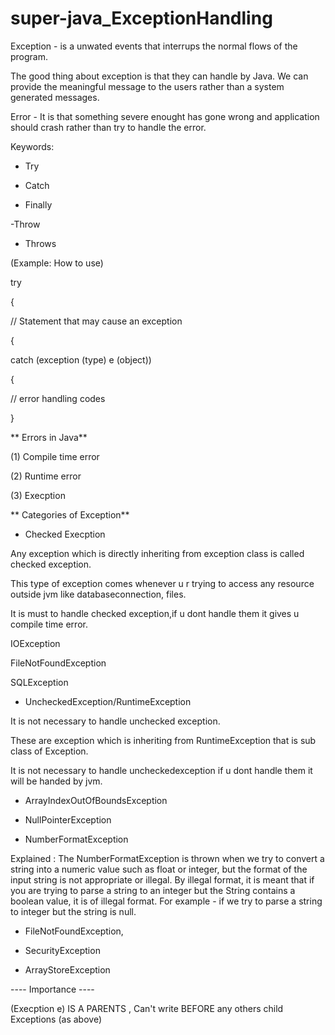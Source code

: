 # super-java_ExceptionHandling

Exception - is a unwated events that interrups the normal flows of the program. 

The good thing about exception is that they can handle by Java. We can provide the meaningful message to the users rather than
a system generated messages.

Error - It is that something severe enought has gone wrong and application should crash rather than try to handle the error.


Keywords:

- Try

- Catch

- Finally

-Throw

- Throws

(Example: How to use)

try

{

// Statement that may cause an exception

{

catch (exception (type) e (object))

{

// error handling codes

}


** Errors in Java**

(1) Compile time error

(2) Runtime error

(3) Execption 


** Categories of Exception**


* Checked Execption

Any exception which is directly inheriting from exception class is called checked exception. 

This type of exception comes whenever u r trying to access any resource outside jvm like databaseconnection, files. 

It is must to handle checked exception,if u dont handle them it gives u compile time error.

IOException

FileNotFoundException

SQLException


* UncheckedException/RuntimeException

It is not necessary to handle unchecked exception.

These are exception which is inheriting from RuntimeException that is sub class of Exception.

It is not necessary to handle uncheckedexception if u dont handle them it will be handed by jvm.

* ArrayIndexOutOfBoundsException

* NullPointerException

* NumberFormatException

Explained : The NumberFormatException is thrown when we try to convert a string into a numeric value such as float or integer, but the format of the input string is not appropriate or illegal. By illegal format, it is meant that if you are trying to parse a string to an integer but the String contains a boolean value, it is of illegal format. For example - if we try to parse a string to integer but the string is null.


* FileNotFoundException, 

* SecurityException

* ArrayStoreException


---- Importance ----

(Execption e) IS A PARENTS , Can't write BEFORE any others child Exceptions (as above) 
